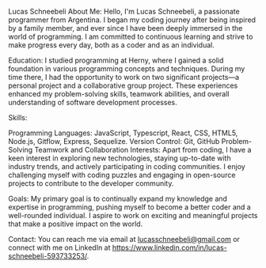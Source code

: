 Lucas Schneebeli
About Me:
Hello, I'm Lucas Schneebeli, a passionate programmer from Argentina. I began my coding journey after being inspired by a family member, and ever since I have been deeply immersed in the world of programming. I am committed to continuous learning and strive to make progress every day, both as a coder and as an individual.

Education:
I studied programming at Herny, where I gained a solid foundation in various programming concepts and techniques. During my time there, I had the opportunity to work on two significant projects—a personal project and a collaborative group project. These experiences enhanced my problem-solving skills, teamwork abilities, and overall understanding of software development processes.

Skills:

Programming Languages: JavaScript, Typescript, React, CSS, HTML5, Node.js, Gitflow, Express, Sequelize. 
Version Control: Git, GitHub
Problem-Solving
Teamwork and Collaboration
Interests:
Apart from coding, I have a keen interest in exploring new technologies, staying up-to-date with industry trends, and actively participating in coding communities. I enjoy challenging myself with coding puzzles and engaging in open-source projects to contribute to the developer community.

Goals:
My primary goal is to continually expand my knowledge and expertise in programming, pushing myself to become a better coder and a well-rounded individual. I aspire to work on exciting and meaningful projects that make a positive impact on the world.

Contact:
You can reach me via email at lucasschneebeli@gmail.com or connect with me on LinkedIn at https://www.linkedin.com/in/lucas-schneebeli-593733253/.
